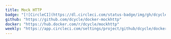 ```yaml
---
title: Mock HTTP
badge: "[![CircleCI](https://dl.circleci.com/status-badge/img/gh/dcycle/docker-mockhttp/tree/master.svg?style=svg)](https://dl.circleci.com/status-badge/redirect/gh/dcycle/docker-mockhttp/tree/master)"
github: "https://github.com/dcycle/docker-mockhttp"
docker: "https://hub.docker.com/r/dcycle/mockhttp"
weekly: "https://app.circleci.com/settings/project/github/dcycle/docker-mockhttp/triggers"
---
```

